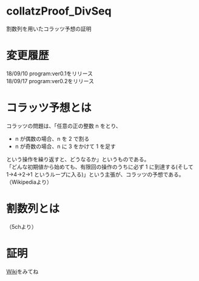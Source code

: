 # collatzProof_DivSeq
割数列を用いたコラッツ予想の証明
# 変更履歴
18/09/10 program:ver0.1をリリース  
18/09/17 program:ver0.2をリリース  
# コラッツ予想とは
コラッツの問題は、「任意の正の整数 n をとり、  
  
- n が偶数の場合、n を 2 で割る  
- n が奇数の場合、n に 3 をかけて 1 を足す  
  
という操作を繰り返すと、どうなるか」というものである。  
「どんな初期値から始めても、有限回の操作のうちに必ず 1 に到達する(そして 1→4→2→1 というループに入る)」という主張が、コラッツの予想である。   
（Wikipediaより）  
# 割数列とは
（5chより）  
# 証明
[Wiki](/wiki)をみてね  
  
  
  
